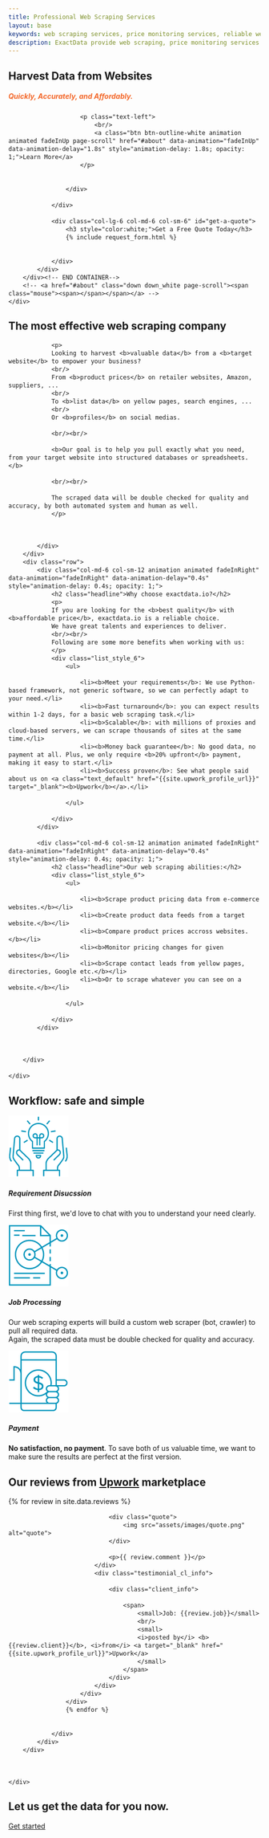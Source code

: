 ```yaml
---
title: Professional Web Scraping Services
layout: base
keywords: web scraping services, price monitoring services, reliable web scraping services, best web scraping services, custom web scraping service
description: ExactData provide web scraping, price monitoring services. Our full services will build and setup everything for you.
---
```



<section id="home" class="banner_section background_bg overlay_bg full_screen" data-img-src="assets/images/banner.jpg" style="background: url('assets/images/banner.jpg') center center / cover;">
    <div class="banner_slide_content">
        <div class="container"><!-- STRART CONTAINER -->
            <div class="row justify-content-center">
                <div class="col-lg-6 col-md-6 col-sm-6">
                    <div class="banner_content text_white">
                        <h2 class="animation" data-animation="fadeInDown" data-animation-delay="1s">Harvest Data from Websites</h2>
                        <h5 style="color:#F36729;">Quickly, Accurately, and Affordably.</h5>
                        
                        <p class="text-left">
                            <br/>
                            <a class="btn btn-outline-white animation animated fadeInUp page-scroll" href="#about" data-animation="fadeInUp" data-animation-delay="1.8s" style="animation-delay: 1.8s; opacity: 1;">Learn More</a>
                        </p>
                            

                    </div>
                    
                </div>
                
                <div class="col-lg-6 col-md-6 col-sm-6" id="get-a-quote">
                    <h3 style="color:white;">Get a Free Quote Today</h3>
                    {% include request_form.html %}
                    

                </div> 
            </div>
        </div><!-- END CONTAINER-->
        <!-- <a href="#about" class="down down_white page-scroll"><span class="mouse"><span></span></span></a> -->
    </div>
    
</section>

<section id="about">
    <div class="container">
        <div class="row align-items-center">
            <div class="heading_s3 heading_light text-center">
                    <h1 class="headline">The most effective web scraping company</h1>
            </div>
            <div class="col-md-8 col-sm-12 animation animated fadeInRight" data-animation="fadeInRight" data-animation-delay="0.4s" style="animation-delay: 0.4s; opacity: 1;">
                
                <p>
                Looking to harvest <b>valuable data</b> from a <b>target website</b> to empower your business?
                <br/>
                From <b>product prices</b> on retailer websites, Amazon, suppliers, ...
                <br/>
                To <b>list data</b> on yellow pages, search engines, ...
                <br/>
                Or <b>profiles</b> on social medias.
                
                <br/><br/>

                <b>Our goal is to help you pull exactly what you need, from your target website into structured databases or spreadsheets.</b>

                <br/><br/>

                The scraped data will be double checked for quality and accuracy, by both automated system and human as well.
                </p>
                 
                

            </div>
        </div> 
        <div class="row">
            <div class="col-md-6 col-sm-12 animation animated fadeInRight" data-animation="fadeInRight" data-animation-delay="0.4s" style="animation-delay: 0.4s; opacity: 1;">
                <h2 class="headline">Why choose exactdata.io?</h2>
                <p>
                If you are looking for the <b>best quality</b> with <b>affordable price</b>, exactdata.io is a reliable choice.
                We have great talents and experiences to deliver.
                <br/><br/>
                Following are some more benefits when working with us:
                </p>
                <div class="list_style_6">
                    <ul>

                        <li><b>Meet your requirements</b>: We use Python-based framework, not generic software, so we can perfectly adapt to your need.</li>
                        <li><b>Fast turnaround</b>: you can expect results within 1-2 days, for a basic web scraping task.</li>
                        <li><b>Scalable</b>: with millions of proxies and cloud-based servers, we can scrape thousands of sites at the same time.</li>
                        <li><b>Money back guarantee</b>: No good data, no payment at all. Plus, we only require <b>20% upfront</b> payment, making it easy to start.</li>
                        <li><b>Success proven</b>: See what people said about us on <a class="text_default" href="{{site.upwork_profile_url}}" target="_blank"><b>Upwork</b></a>.</li>
                        
                    </ul>
                    
                </div>
            </div>

            <div class="col-md-6 col-sm-12 animation animated fadeInRight" data-animation="fadeInRight" data-animation-delay="0.4s" style="animation-delay: 0.4s; opacity: 1;">
                <h2 class="headline">Our web scraping abilities:</h2>
                <div class="list_style_6">
                    <ul>

                        <li><b>Scrape product pricing data from e-commerce websites.</b></li>
                        <li><b>Create product data feeds from a target website.</b></li>
                        <li><b>Compare product prices accross websites.</b></li>
                        <li><b>Monitor pricing changes for given websites</b></li>
                        <li><b>Scrape contact leads from yellow pages, directories, Google etc.</b></li>
                        <li><b>Or to scrape whatever you can see on a website.</b></li>
                        
                    </ul>
                    
                </div>
            </div>



        </div>
   
    </div>    
</section>

<section id="workflow"  class="light_gray_bg">
    <div class="container">
        <div class="row mb-4">
            <div class="col-md-12 text-center">
                <div class="heading_s3 heading_light text-center">
                    <h1 class="headline">Workflow: safe and simple</h1>
                </div>
            </div>
        </div>
        <div class="row justify-content-center">
            <div class="col-md-4 col-sm-6 mb-md-0 mb-3 text-center">
                <div class="icon_box">
                    <div class="box_icon mb-3"> 
                        <img src="/assets/images/step-requirement.png"/>
                    </div>
                    <div class="icon_box_content">
                        <h5>Requirement Disucssion</h5>
                        <p>First thing first, we'd love to chat with you to understand your need clearly.</p>
                    </div>
                </div>
            </div>
            <div class="col-md-4 col-sm-6 mb-md-0 mb-3 text-center">
                <div class="icon_box">
                    <div class="box_icon mb-3"> 
                        <img src="/assets/images/step-process.png"/>
                    </div>
                    <div class="icon_box_content">
                        <h5>Job Processing</h5>
                        <p>Our web scraping experts will build a custom web scraper (bot, crawler) to pull all required data.<br/>Again, the scraped data must be double checked for quality and accuracy.</p>
                    </div>
                </div>
            </div>
            <div class="col-md-4 col-sm-6 mb-md-0 mb-3 text-center">
                <div class="icon_box">
                    <div class="box_icon mb-3"> 
                        <img src="/assets/images/step-payment.png"/>
                    </div>
                    <div class="icon_box_content">
                        <h5>Payment</h5>
                        <p><b>No satisfaction, no payment</b>. To save both of us valuable time, we want to make sure the results are perfect at the first version.</p>
                    </div>
                 </div>
            </div>
        </div>
    </div>
</section>


<section id="reviews" class="bg-dark background_bg fixed_bg bg_size_auto" data-img-src="assets/images/icon_pattern.png"> 
    <div class="container">
        <div class="row mb-4">
            <div class="col-md-12">
                <div class="heading_s3 heading_light text-center">
                    <h1 class="headline">Our reviews from <a href="{{site.upwork_profile_url}}" target="_blank" class="text_default">Upwork</a> marketplace</h1>
                </div>
            </div>
        </div>
        <div class="row justify-content-center">
            <div class="col-md-12">
                <div class="testimonial_slider testimonial_style3 text_white carousel_slide3 owl-carousel owl-theme" data-margin="10" data-center="true" data-loop="true" data-autoplay="true">
                    {% for review in site.data.reviews %}
                    <div class="item">
                        <div class="testimonial_box">
                            <div class="testi_meta">

                                <div class="quote">
                                    <img src="assets/images/quote.png" alt="quote">
                                </div>
                                
                                <p>{{ review.comment }}</p>
                            </div>
                            <div class="testimonial_cl_info">
                                
                                <div class="client_info">
                                    
                                    <span>
                                        <small>Job: {{review.job}}</small>
                                        <br/>
                                        <small>
                                        <i>posted by</i> <b>{{review.client}}</b>, <i>from</i> <a target="_blank" href="{{site.upwork_profile_url}}">Upwork</a>
                                        </small>
                                    </span>
                                </div>
                            </div>
                        </div>
                    </div>
                    {% endfor %}
                    
                    
                </div>
            </div>
        </div>

        

    </div>
</section>
<section>
    <div class="container">
        <div class="row">
                    <div class="col-md-12">
                        <div class="cta_section_small background_bg blue_overlay_bg position-relative fixed_bg" data-img-src="assets/images/cta_bg.jpg" style="background: url('assets/images/cta_bg.jpg') center center / cover;">
                            <div class="row align-items-center">
                                <div class="col-md-8 text_white">
                                    <h2 class="">Let us get the data for you now.</h2>
                                </div>
                                <div class="col-md-4 text-md-right">    
                                    <a href="#get-a-quote" class="btn btn-outline-white page-scroll">Get started</a>
                                </div>
                            </div>
                        </div>
                    </div>
        </div>
    </div>
</section>


